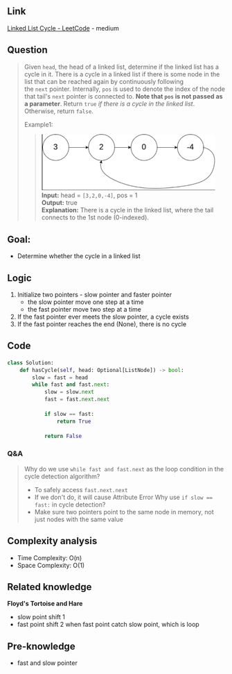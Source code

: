 ## Link
[Linked List Cycle - LeetCode](https://leetcode.com/problems/linked-list-cycle/description/) - medium
## Question
> Given `head`, the head of a linked list, determine if the linked list has a cycle in it.
> There is a cycle in a linked list if there is some node in the list that can be reached again by continuously following the `next` pointer. Internally, `pos` is used to denote the index of the node that tail's `next` pointer is connected to. **Note that `pos` is not passed as a parameter**.
> Return `true` _if there is a cycle in the linked list_. Otherwise, return `false`.
> 
> Example1:
>> <img src="pic/pic_141.Linked_List_Cycle.png" width="400"> <br>
>> **Input:** head = `[3,2,0,-4]`, pos = 1<br>
>> **Output:** true <br>
>> **Explanation:** There is a cycle in the linked list, where the tail connects to the 1st node (0-indexed).<br>
## Goal:
- Determine whether the cycle in a linked list
## Logic
1. Initialize two pointers - slow pointer and faster pointer
	- the slow pointer move one step at a time
	- the fast pointer move two step at a time
2. If the fast pointer ever meets the slow pointer, a cycle exists
3. If  the fast pointer reaches the end (None), there is no cycle
## Code
```python
class Solution:
    def hasCycle(self, head: Optional[ListNode]) -> bool:
        slow = fast = head
        while fast and fast.next:
            slow = slow.next
            fast = fast.next.next

            if slow == fast:
                return True
                
            return False
```
### Q&A
> Why do we use `while fast and fast.next` as the loop condition in the cycle detection algorithm?
> 	- To safely access `fast.next.next` 
> 	- If we don't do, it will cause Attribute Error
> Why use `if slow == fast:` in cycle detection?
> 	- Make sure two pointers point to the same node in memory, not just nodes with the same value
## Complexity analysis
- Time Complexity: O(n)
- Space Complexity: O(1)
## Related knowledge
**Floyd's Tortoise and Hare**
- slow point shift 1
- fast point shift 2
when fast point catch slow point, which is loop
## Pre-knowledge
- fast and slow pointer

